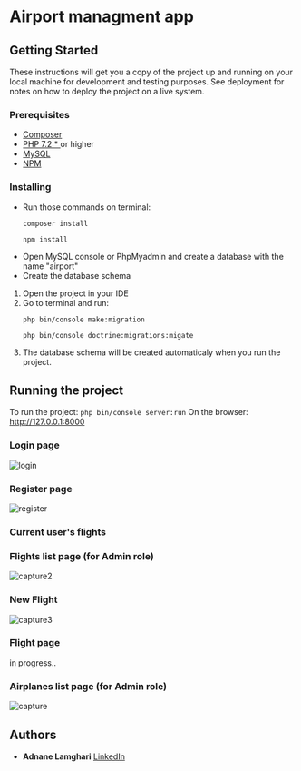 # Airport managment app

## Getting Started

These instructions will get you a copy of the project up and running on your local machine for development and testing purposes. See deployment for notes on how to deploy the project on a live system.

### Prerequisites
  * [Composer](https://getcomposer.org)
  * [PHP 7.2.* ](http://php.net/downloads.php) or higher
  * [MySQL](https://www.mysql.com/fr/)
  * [NPM](https://www.npmjs.com/get-npm)

### Installing

* Run those commands on terminal:
	```
	composer install
	```
	```
	npm install
	```
* Open MySQL console or PhpMyadmin and create a database with the name "airport"
* Create the database schema
1. Open the project in your IDE
2. Go to terminal and run:
	```
	php bin/console make:migration
	```
	```
	php bin/console doctrine:migrations:migate
	```
5. The database schema will be created automaticaly when you run the project.


## Running the project

To run the project:
	```
	php bin/console server:run
	```
On the browser: http://127.0.0.1:8000    

### Login page
![login](https://user-images.githubusercontent.com/31404363/46182834-dc968d00-c2c5-11e8-83f0-254d7e55d059.PNG)

### Register page
![register](https://user-images.githubusercontent.com/31404363/46182840-dd2f2380-c2c5-11e8-8737-99ad229cf199.PNG)

### Current user's flights


### Flights list page (for Admin role)
![capture2](https://user-images.githubusercontent.com/31404363/47156423-05b3a780-d2df-11e8-8ca7-002cd4fb30d5.PNG)

### New Flight
![capture3](https://user-images.githubusercontent.com/31404363/47156426-05b3a780-d2df-11e8-8830-109931a702d2.PNG)

### Flight page
in progress..
### Airplanes list page (for Admin role)
![capture](https://user-images.githubusercontent.com/31404363/47156429-05b3a780-d2df-11e8-8d34-8c0ecbf5a8b1.PNG)




## Authors

* **Adnane Lamghari** [LinkedIn](https://www.linkedin.com/in/adnane-lamghari/)









